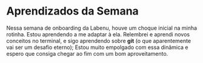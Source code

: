 # Aprendizados da Semana

Nessa semana de onboarding da Labenu, houve um choque inicial na minha rotinha. Estou aprendendo a me adaptar à ela. Relembrei e aprendi novos conceitos no terminal, e sigo aprendendo sobre **git** (o que aparentemente vai ser um desafio eterno); Estou muito empolgado com essa dinâmica e espero que consiga chegar ao fim com um bom aproveitamento.